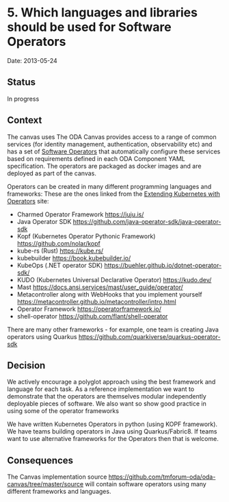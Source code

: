 # 5. Which languages and libraries should be used for Software Operators

Date: 2013-05-24

## Status

In progress

## Context

The canvas uses The ODA Canvas provides access to a range of common services (for identity management, authentication, observability etc) and has a set of
[Software Operators](operators/README.md) that automatically configure these services based on requirements defined in each ODA Component YAML specification. The operators are packaged as docker 
images and are deployed as part of the canvas. 

Operators can be created in many different programming languages and frameworks: These are the ones linked from the [Extending Kubernetes with Operators](https://kubernetes.io/docs/concepts/extend-kubernetes/operator/) site:

* Charmed Operator Framework https://juju.is/
* Java Operator SDK https://github.com/java-operator-sdk/java-operator-sdk
* Kopf (Kubernetes Operator Pythonic Framework) https://github.com/nolar/kopf
* kube-rs (Rust) https://kube.rs/
* kubebuilder https://book.kubebuilder.io/
* KubeOps (.NET operator SDK) https://buehler.github.io/dotnet-operator-sdk/
* KUDO (Kubernetes Universal Declarative Operator) https://kudo.dev/
* Mast https://docs.ansi.services/mast/user_guide/operator/
* Metacontroller along with WebHooks that you implement yourself https://metacontroller.github.io/metacontroller/intro.html
* Operator Framework https://operatorframework.io/
* shell-operator https://github.com/flant/shell-operator

There are many other frameworks - for example, one team is creating Java operators using Quarkus https://github.com/quarkiverse/quarkus-operator-sdk

## Decision

We actively encourage a polyglot approach using the best framework and language for each task. As a reference implementation we want to demonstrate that the operators are themselves modular independently deployable
pieces of software. We also want so show good practice in using some of the operator frameworks

We have written Kubernetes Operators in python (using KOPF framework). We have teams building operators in Java using Quarkus/Fabric8. If teams want to use alternative frameworks for the Operators
then that is welcome.

## Consequences

The Canvas implementation source https://github.com/tmforum-oda/oda-canvas/tree/master/source will contain software operators using many different frameworks and languages.

